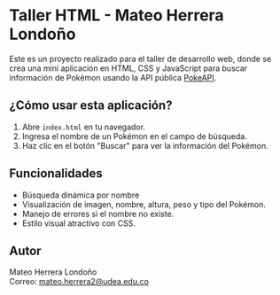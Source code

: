 # Taller HTML - Mateo Herrera Londoño

Este es un proyecto realizado para el taller de desarrollo web, donde se crea una mini aplicación en HTML, CSS y JavaScript para buscar información de Pokémon usando la API pública [PokeAPI](https://pokeapi.co/).

## ¿Cómo usar esta aplicación?

1. Abre `index.html` en tu navegador.
2. Ingresa el nombre de un Pokémon en el campo de búsqueda.
3. Haz clic en el botón "Buscar" para ver la información del Pokémon.

## Funcionalidades

- Búsqueda dinámica por nombre
- Visualización de imagen, nombre, altura, peso y tipo del Pokémon.
- Manejo de errores si el nombre no existe.
- Estilo visual atractivo con CSS.

## Autor

Mateo Herrera Londoño  
Correo: mateo.herrera2@udea.edu.co
